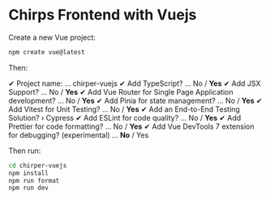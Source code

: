 # Chirps Frontend with Vuejs

Create a new Vue project:

```bash
npm create vue@latest
```

Then:

✔ Project name: … chirper-vuejs
✔ Add TypeScript? … No / **Yes**
✔ Add JSX Support? … No / **Yes**
✔ Add Vue Router for Single Page Application development? … No / **Yes**
✔ Add Pinia for state management? … No / **Yes**
✔ Add Vitest for Unit Testing? … No / **Yes**
✔ Add an End-to-End Testing Solution? › Cypress
✔ Add ESLint for code quality? … No / **Yes**
✔ Add Prettier for code formatting? … No / **Yes**
✔ Add Vue DevTools 7 extension for debugging? (experimental) … **No** / Yes

Then run:

```bash
cd chirper-vuejs
npm install
npm run format
npm run dev
```
